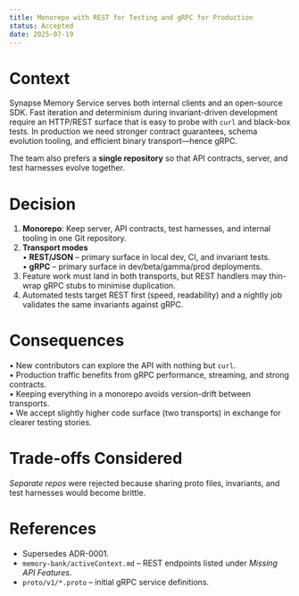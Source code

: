 ```yaml
---
title: Monorepo with REST for Testing and gRPC for Production
status: Accepted
date: 2025-07-19
---
```


# Context

Synapse Memory Service serves both internal clients and an open-source SDK.  Fast iteration and determinism during invariant-driven development require an HTTP/REST surface that is easy to probe with `curl` and black-box tests.  In production we need stronger contract guarantees, schema evolution tooling, and efficient binary transport—hence gRPC.

The team also prefers a **single repository** so that API contracts, server, and test harnesses evolve together.

# Decision

1. **Monorepo**: Keep server, API contracts, test harnesses, and internal tooling in one Git repository.  
2. **Transport modes**  
   • **REST/JSON** – primary surface in local dev, CI, and invariant tests.  
   • **gRPC** – primary surface in dev/beta/gamma/prod deployments.  
3. Feature work must land in both transports, but REST handlers may thin-wrap gRPC stubs to minimise duplication.
4. Automated tests target REST first (speed, readability) and a nightly job validates the same invariants against gRPC.

# Consequences

• New contributors can explore the API with nothing but `curl`.  
• Production traffic benefits from gRPC performance, streaming, and strong contracts.  
• Keeping everything in a monorepo avoids version-drift between transports.  
• We accept slightly higher code surface (two transports) in exchange for clearer testing stories.

# Trade-offs Considered

*Separate repos* were rejected because sharing proto files, invariants, and test harnesses would become brittle.

# References

* Supersedes ADR-0001.  
* `memory-bank/activeContext.md` – REST endpoints listed under *Missing API Features*.  
* `proto/v1/*.proto` – initial gRPC service definitions. 